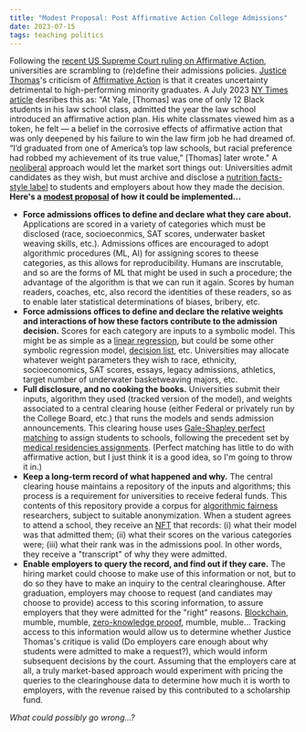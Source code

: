 ```yaml
---
title: "Modest Proposal: Post Affirmative Action College Admissions"
date: 2023-07-15
tags: teaching politics
---
```


Following the [recent US Supreme Court ruling on Affirmative Action](https://www.nytimes.com/live/2023/06/29/us/affirmative-action-supreme-court), universities are scrambling to (re)define their admissions policies. [Justice Thomas](https://en.wikipedia.org/wiki/Clarence_Thomas)'s criticism of [Affirmative Action](https://en.wikipedia.org/wiki/Affirmative_action) is that it creates uncertainty  detrimental to high-performing minority graduates. A July 2023 [NY Times article](https://www.nytimes.com/2023/07/09/us/clarence-thomas-horatio-alger-association.html) desribes this as: "At Yale, \[Thomas\] was one of only 12 Black students in his law school class, admitted the year the law school introduced an affirmative action plan. His white classmates viewed him as a token, he felt — a belief in the corrosive effects of affirmative action that was only deepened by his failure to win the law firm job he had dreamed of.  “I’d graduated from one of America’s top law schools, but racial preference had robbed my achievement of its true value,” \[Thomas\] later wrote." A [neoliberal](https://en.wikipedia.org/wiki/Neoliberalism) approach would let the market sort things out:  Universities admit candidates as they wish, but must archive and disclose a [nutrition facts-style label](https://www.fda.gov/food/new-nutrition-facts-label/how-understand-and-use-nutrition-facts-label) to students and employers about how they made the decision.  **Here's a [modest proposal](https://en.wikipedia.org/wiki/A_Modest_Proposal) of how it could be implemented...**

* **Force admissions offices to define and declare what they care about.**  Applications are scored in a variety of categories which must be disclosed (race, socioeconmics, SAT scores, underwater basket weaving skills, etc.).  Admissions offices are encouraged to adopt algorithmic procedures (ML, AI) for assigning scores to theese categories, as this allows for reproducibility.  Humans are inscrutable, and so are the forms of ML that might be used in such a procedure; the advantage of the algorithm is that we can run it again.  Scores by human readers, coaches, etc, also record the identities of these readers, so as to enable later statistical determinations of biases, bribery, etc. 
* **Force admissions offices to define and declare the relative weights and interactions of how these factors contribute to the admission decision.**  Scores for each category are inputs to a symbolic model.  This might be as simple as a [linear regression](https://en.wikipedia.org/wiki/Linear_regression), but could be some other symbolic regression model, [decision list](https://en.wikipedia.org/wiki/Decision_list), etc.  Universities may allocate whatever weight parameters they wish to race, ethnicity, socioeconomics, SAT scores, essays, legacy admissions, athletics, target number of underwater basketweaving majors, etc.  
* **Full disclosure, and no cooking the books.** Universities submit their inputs, algorithm they used (tracked version of the model), and weights associated to a central clearing house (either Federal or privately run by the College Board, etc.) that runs the models and sends admission announcements. This clearing house uses [Gale-Shapley perfect matching](https://en.wikipedia.org/wiki/Stable_marriage_problem) to assign students to schools, following the precedent set by [medical residencies assignments](https://en.wikipedia.org/wiki/National_Resident_Matching_Program).  (Perfect matching has little to do with affirmative action, but I just think it is a good idea, so I'm going to throw it in.)
* **Keep a long-term record of what happened and why.** The central clearing house  maintains a repository of the inputs and algorithms; this process is a requirement for universities to receive federal funds.  This contents of this repository provide a corpus for [algorithmic fairness](https://en.wikipedia.org/wiki/Fairness_(machine_learning)) researchers, subject to suitable anonymization.  When a student agrees to attend a school, they receive an [NFT](https://en.wikipedia.org/wiki/Non-fungible_token) that records: (i) what their model was that admitted them; (ii) what their scores on the various categories were; (iii) what their rank was in the admissions pool.  In other words, they receive a "transcript" of why they were admitted.
* **Enable employers to query the record, and find out if they care.** The hiring market could choose to make use of this information or not, but to do so they have to make an inquiry to the central clearinghouse. After graduation, employers may choose to request (and candiates may choose to provide) access to this scoring information, to assure employers that they were admitted for the "right" reasons. [Blockchain](https://en.wikipedia.org/wiki/Blockchain), mumble, mumble, [zero-knowledge prooof](https://en.wikipedia.org/wiki/Zero-knowledge_proof), mumble, muble...  Tracking access to this information would allow us to determine whether Justice Thomas's critique is valid (Do employers care enough about why students were admitted to make a request?), which would inform subsequent decisions by the court.  Assuming that the employers care  at all, a truly market-based approach would experiment with pricing the queries to the clearinghouse data to determine how much it is worth to employers, with the revenue raised by this contributed to a scholarship fund.  

*What could possibly go wrong...?* 
